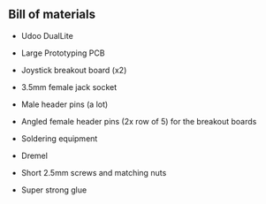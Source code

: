 ## Bill of materials

- Udoo DualLite
- Large Prototyping PCB
- Joystick breakout board (x2)
- 3.5mm female jack socket
- Male header pins (a lot)
- Angled female header pins (2x row of 5) for the breakout boards

- Soldering equipment
- Dremel
- Short 2.5mm screws and matching nuts
- Super strong glue
